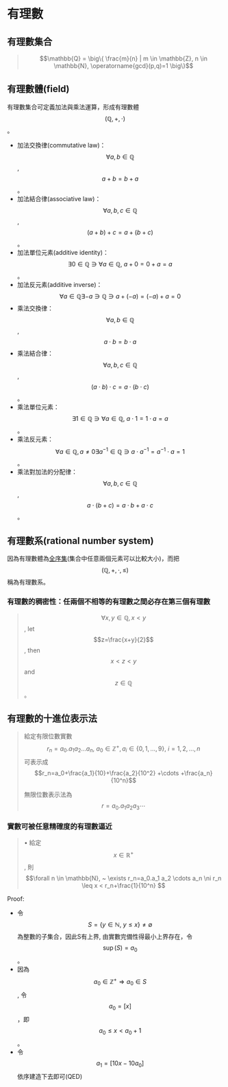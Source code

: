 # 有理數

## 有理數集合

> $$\mathbb{Q} = \big\{ \frac{m}{n} | m \in \mathbb{Z}, n \in \mathbb{N}, \operatorname{gcd}(p,q)=1 \big\}$$



## 有理數體\(field\)

有理數集合可定義加法與乘法運算，形成有理數體$$(\mathbb{Q}, +, \cdot)$$。

* 加法交換律\(commutative law\)：$$\forall a,b \in \mathbb{Q}$$, $$a+b=b+a$$。
* 加法結合律\(associative law\)：$$\forall a,b,c \in \mathbb{Q}$$, $$(a+b)+c=a+(b+c)$$。
* 加法單位元素\(additive identity\)：$$\exists 0 \in \mathbb{Q} \ni \forall a \in \mathbb{Q},\ a+0=0+a=a$$。
* 加法反元素\(additive inverse\)：$$\forall a \in \mathbb{Q} \exists -a \ni \mathbb{Q} \ni a+(-a) = (-a)+a=0$$
* 乘法交換律：$$\forall a,b \in \mathbb{Q}$$, $$a \cdot b = b \cdot a$$
* 乘法結合律：$$\forall a,b,c \in \mathbb{Q}$$, $$(a \cdot b) \cdot c=a \cdot (b \cdot c)$$。
* 乘法單位元素：$$\exists 1 \in \mathbb{Q} \ni \forall a \in \mathbb{Q},\ a\cdot 1 = 1 \cdot a = a$$。
* 乘法反元素：$$\forall a \in \mathbb{Q}, a \neq 0 \exists a^{-1} \in \mathbb{Q} \ni a \cdot a^{-1} = a^{-1} \cdot a = 1$$。
* 乘法對加法的分配律：$$\forall a,b,c \in \mathbb{Q}$$, $$a \cdot (b+c)=a\cdot b + a \cdot c$$。

## 有理數系\(rational number system\)

因為有理數體為[全序集](partial-total-order-set.md#quan-xu-ji-total-order-set)\(集合中任意兩個元素可以比較大小\)，而把$$(\mathbb{Q}, + , \cdot, \leq)$$稱為有理數系。

### 有理數的稠密性：任兩個不相等的有理數之間必存在第三個有理數

> $$\forall x,y \in \mathbb{Q}, x < y$$, let $$z=\frac{x+y}{2}$$, then $$x < z < y$$ and $$z \in \mathbb{Q}$$。

## 有理數的十進位表示法

> 給定有限位數實數$$r_n=a_0.a_1 a_2\ldots a_n, ~ a_0 \in \mathbb{Z}^{+}, a_i \in \{0,1,\ldots, 9\}, ~ i=1,2,\ldots, n $$可表示成$$r_n=a_0+\frac{a_1}{10}+\frac{a_2}{10^2} +\cdots +\frac{a_n}{10^n}$$ 
>
> 無限位數表示法為$$r=a_0.a_1 a_2 a_3\cdots $$

### 實數可被任意精確度的有理數逼近

> • 給定$$x \in \mathbb{R}^+$$, 則$$\forall n \in \mathbb{N}, ~ \exists r_n=a_0.a_1 a_2 \cdots a_n \ni r_n \leq x < r_n+\frac{1}{10^n} $$

Proof:

* 令$$S=\{y \in \mathbb{N}, ~y\leq x\}\neq \emptyset$$ 為整數的子集合，因此S有上界, 由實數完備性得最小上界存在，令$$\sup(⁡S)=a_0$$。
* 因為$$a_0 \in \mathbb{Z}^+ \Rightarrow a_0 \in S$$, 令$$a_0=[x]$$  ，即$$ a_0 \leq x<a_0+1  $$。
* 令$$a_1=[10x−10a_0 ]$$  依序建造下去即可\(QED\)

